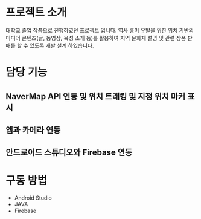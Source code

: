 # 프로젝트 소개
대학교 졸업 작품으로 진행하였던 프로젝트 입니다. 역사 흥미 유발을 위한 위치 기반의 미디어 콘텐츠(글, 동영상, 육성 소개 등)를 활용하여 지역 문화재 설명 및 관련 상품 판매를 할 수 있도록 개발 설계 하였습니다.

# 담당 기능
## NaverMap API 연동 및 위치 트래킹 및 지정 위치 마커 표시

## 앱과 카메라 연동

## 안드로이드 스튜디오와 Firebase 연동

# 구동 방법
+ Android Studio
+ JAVA
+ Firebase
